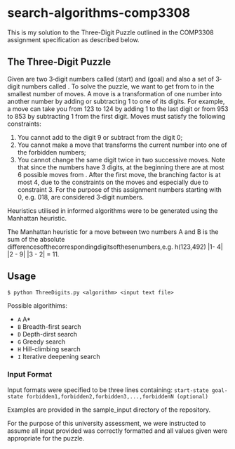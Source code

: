 # search-algorithms-comp3308

This is my solution to the Three-Digit Puzzle outlined in the COMP3308 assignment specification as described below. 

## The Three-Digit Puzzle
Given are two 3‐digit numbers called   (start) and   (goal) and also a set of 3‐digit numbers called          . To solve the puzzle, we want to get from   to   in the smallest number of moves. A move is a transformation of one number into another number by adding or subtracting 1 to one of its digits. For example, a move can take you from 123 to 124 by adding 1 to the last digit or from 953 to 853 by subtracting 1 from the first digit. Moves must satisfy the following constraints:
1. You cannot add to the digit 9 or subtract from the digit 0;
2. You cannot make a move that transforms the current number into one of the forbidden
numbers;
3. You cannot change the same digit twice in two successive moves.
Note that since the numbers have 3 digits, at the beginning there are at most 6 possible moves from  . After the first move, the branching factor is at most 4, due to the constraints on the moves and especially due to constraint 3.
For the purpose of this assignment numbers starting with 0, e.g. 018, are considered 3‐digit numbers.

Heuristics utilised in informed algorithms were to be generated using the Manhattan heuristic.

The Manhattan heuristic for a move between two numbers A and B is the sum of the absolute differencesofthecorrespondingdigitsofthesenumbers,e.g. h(123,492)   |1- 4| |2 - 9| |3 - 2| = 11.

## Usage
`$ python ThreeDigits.py <algorithm> <input text file>`

Possible algorithims:
- `A` A*
- `B` Breadth-first search
- `D` Depth-dirst search
- `G` Greedy search
- `H` Hill-climbing search
- `I` Iterative deepening search

### Input Format
Input formats were specified to be three lines containing:
`start-state
goal-state
forbidden1,forbidden2,forbidden3,...,forbiddenN (optional)`

Examples are provided in the sample_input directory of the repository.

For the purpose of this university assessment, we were instructed to assume all input provided was correctly formatted and all values given were appropriate for the puzzle.

